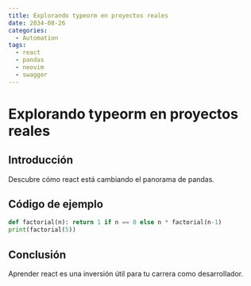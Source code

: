 ```yaml
---
title: Explorando typeorm en proyectos reales
date: 2034-08-26
categories:
  - Automation
tags:
  - react
  - pandas
  - neovim
  - swagger
---
```


# Explorando typeorm en proyectos reales

## Introducción

Descubre cómo react está cambiando el panorama de pandas.

## Código de ejemplo

```python
def factorial(n): return 1 if n == 0 else n * factorial(n-1)
print(factorial(5))
```

## Conclusión

Aprender react es una inversión útil para tu carrera como desarrollador.